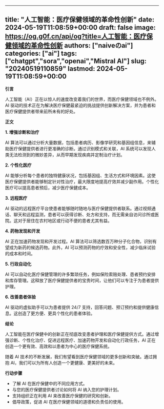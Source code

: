 
---
title: "人工智能：医疗保健领域的革命性创新"
date: 2024-05-19T11:08:59+00:00
draft: false
image: https://og.g0f.cn/api/og?title=人工智能：医疗保健领域的革命性创新
authors: ["naiveのai"]
categories: ["ai"]
tags: ["chatgpt","sora","openai","Mistral AI"]
slug: "20240519110859"
lastmod: 2024-05-19T11:08:59+00:00
---
**引言**

人工智能（AI）正在以惊人的速度改变着我们的世界，而医疗保健领域也不例外。AI 驱动的技术正在为解决医疗保健最紧迫的挑战提供创新解决方案，并为患者和医疗保健提供者带来前所未有的好处。

**正文**

**1. 增强诊断和治疗**

AI 算法可以通过分析大量数据，包括患者病历、影像学研究和基因组信息，来辅助医疗保健提供者进行更准确的诊断。通过识别模式和关联，AI 系统可以发现人类无法检测到的微妙差异，从而早期发现疾病并定制治疗计划。

**2. 个性化医疗**

AI 能够分析每个患者的独特健康状况，包括基因组、生活方式和环境因素。这使医疗保健提供者能够制定针对性治疗，最大限度地提高疗效并减少副作用。个性化医疗可以提高患者预后，减少医疗保健成本。

**3. 远程医疗**

AI 驱动的远程医疗平台使患者能够随时随地与医疗保健提供者联系。通过视频通话、聊天和远程监测，患者可以获得诊断、处方和支持，而无需亲自访问诊所或医院。这对于居住在农村地区或行动不便的患者尤其有益。

**4. 药物发现和开发**

AI 正在加速药物发现和开发过程。AI 算法可以筛选数百万种分子化合物，识别有望成为新药的候选药物。此外，AI 可以预测药物的疗效和安全性，减少临床试验的成本和时间。

**5. 行政自动化**

AI 可以自动化医疗保健管理的许多繁琐任务，例如保险索赔处理、患者预约安排和库存管理。这释放了医疗保健提供者的宝贵时间，让他们可以专注于为患者提供护理。

**6. 改善患者体验**

AI 驱动的虚拟助手可以为患者提供 24/7 支持，回答问题、预订预约和提供健康信息。这创造了更方便、更具个性化的患者体验。

**结论**

人工智能在医疗保健中的创新正在彻底改变患者护理和医疗保健提供方式。通过增强诊断、个性化治疗、促进远程医疗、加速药物开发和自动化行政任务，AI 正在创造一个更有效、高效和以患者为中心的医疗保健系统。

随着 AI 技术的不断发展，我们有望看到医疗保健领域的更多创新和突破。通过拥抱 AI，我们可以为所有人创造一个更健康、更美好的未来。

**行动步骤**

* 了解 AI 在医疗保健中的不同应用方式。
* 与您的医疗保健提供者讨论如何将 AI 纳入您的护理计划。
* 支持组织正在利用 AI 来改善医疗保健的研究和创新。
* 倡导政策，促进 AI 在医疗保健领域的道德和负责任的使用。